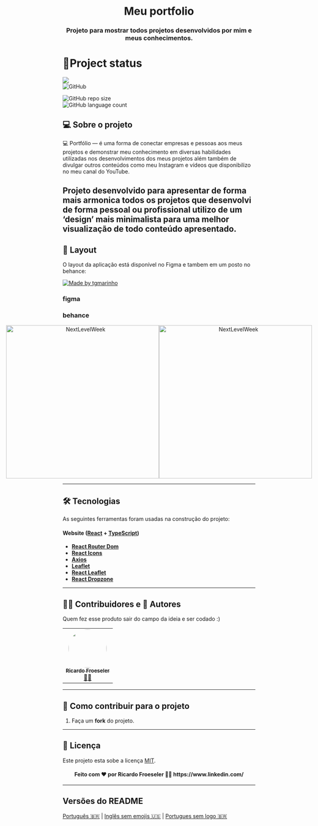 <h1 align="center">Meu portfolio</h1>
<h3 align="center">Projeto para mostrar todos projetos desenvolvidos por mim e meus conhecimentos.</h3>

# 💾Project status
![](https://img.shields.io/badge/%20Situation-Completed-brightgreen)<br>
![GitHub](https://img.shields.io/github/license/RicardoFroeseler/portfolio_page)<br>

![GitHub repo size](https://img.shields.io/github/repo-size/RicardoFroeseler/Sistema_Doacao)<br>
![GitHub language count](https://img.shields.io/github/languages/count/RicardoFroeseler/Sistema_Doacao)<br>

## 💻 Sobre o projeto

💻 Portfólio — é uma forma de conectar empresas e pessoas aos meus projetos e demonstrar meu conhecimento em diversas habilidades utilizadas nos desenvolvimentos dos meus projetos além também de divulgar outros conteúdos como meu Instagram e vídeos que disponibilizo no meu canal do YouTube.

Projeto desenvolvido para apresentar de forma mais armonica todos os projetos que desenvolvi de forma pessoal ou profissional utilizo de um ‘design’ mais minimalista para uma melhor visualização de todo conteúdo apresentado.
---

## 🎨 Layout

O layout da aplicação está disponível no Figma e tambem em um posto no behance:

<a href="https://www.figma.com/file/1SxgOMojOB2zYT0Mdk28lB/Ecoleta?node-id=136%3A546">
  <img alt="Made by tgmarinho" src="https://img.shields.io/badge/Acessar%20Layout%20-Figma-%2304D361">
</a>

### figma
### behance

<p align="center" style="display: flex; align-items: flex-start; justify-content: center;">
  <img alt="NextLevelWeek" title="#NextLevelWeek" src="./assets/web.svg" width="400px">

  <img alt="NextLevelWeek" title="#NextLevelWeek" src="./assets/sucesso-web.svg" width="400px">
</p>

---

## 🛠 Tecnologias

As seguintes ferramentas foram usadas na construção do projeto:

#### **Website**  ([React](https://reactjs.org/)  +  [TypeScript](https://www.typescriptlang.org/))

-   **[React Router Dom](https://github.com/ReactTraining/react-router/tree/master/packages/react-router-dom)**
-   **[React Icons](https://react-icons.github.io/react-icons/)**
-   **[Axios](https://github.com/axios/axios)**
-   **[Leaflet](https://react-leaflet.js.org/en/)**
-   **[React Leaflet](https://react-leaflet.js.org/)**
-   **[React Dropzone](https://github.com/react-dropzone/react-dropzone)**

---

## 👨‍💻 Contribuidores e 🦸 Autores

Quem fez esse produto sair do campo da ideia e ser codado :)

<table>
  <tr>
    <td align="center"><a href="meu site vem aqui"><img style="border-radius: 50%;" src="https://avatars.githubusercontent.com/u/42811079?v=4" width="100px;" alt=""/><br /><sub><b>Ricardo Froeseler</b></sub></a><br /><a href="meu site vem aqui" title="RicardoFroeseler">👨‍🚀</a></td>
  </tr>
</table>

---

## 💪 Como contribuir para o projeto

1. Faça um **fork** do projeto.

---
## 📝 Licença

Este projeto esta sobe a licença [MIT](./LICENSE).
<h4 align="center">Feito com ❤️ por Ricardo Froeseler 👋🏽 https://www.linkedin.com/ </h4>

---
##  Versões do README
[Português 🇧🇷](./README.md)  |  [Inglês sem emojis 🇺🇸](./README-en.md) | [Portugues sem logo  🇧🇷](./README-sem-logo.md) 
